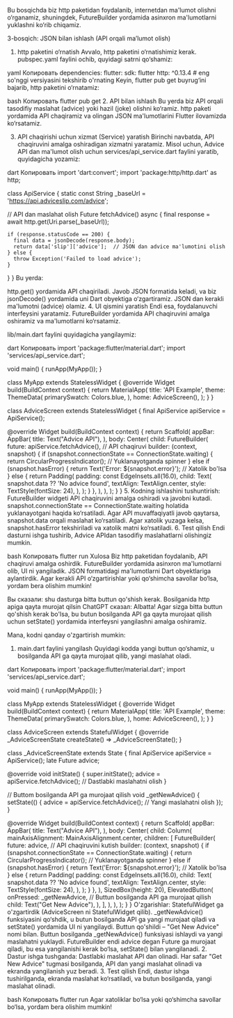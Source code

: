 Bu bosqichda biz http paketidan foydalanib, internetdan ma'lumot olishni o‘rganamiz, shuningdek, FutureBuilder yordamida asinxron ma'lumotlarni yuklashni ko‘rib chiqamiz.

3-bosqich: JSON bilan ishlash (API orqali ma’lumot olish)
1. http paketini o‘rnatish
Avvalo, http paketini o‘rnatishimiz kerak. pubspec.yaml faylini ochib, quyidagi satrni qo‘shamiz:

yaml
Копировать
dependencies:
  flutter:
    sdk: flutter
  http: ^0.13.4  # eng so'nggi versiyasini tekshirib o'rnating
Keyin, flutter pub get buyrug‘ini bajarib, http paketini o‘rnatamiz:

bash
Копировать
flutter pub get
2. API bilan ishlash
Bu yerda biz API orqali tasodifiy maslahat (advice) yoki hazil (joke) olishni ko‘ramiz. http paketi yordamida API chaqiramiz va olingan JSON ma'lumotlarini Flutter ilovamizda ko‘rsatamiz.

3. API chaqirishi uchun xizmat (Service) yaratish
Birinchi navbatda, API chaqiruvini amalga oshiradigan xizmatni yaratamiz. Misol uchun, Advice API dan ma'lumot olish uchun services/api_service.dart faylini yaratib, quyidagicha yozamiz:

dart
Копировать
import 'dart:convert';
import 'package:http/http.dart' as http;

class ApiService {
  static const String _baseUrl = 'https://api.adviceslip.com/advice';

  // API dan maslahat olish
  Future<String> fetchAdvice() async {
    final response = await http.get(Uri.parse(_baseUrl));

    if (response.statusCode == 200) {
      final data = jsonDecode(response.body);
      return data['slip']['advice'];  // JSON dan advice ma'lumotini olish
    } else {
      throw Exception('Failed to load advice');
    }
  }
}
Bu yerda:

http.get() yordamida API chaqiriladi.
Javob JSON formatida keladi, va biz jsonDecode() yordamida uni Dart obyektiga o‘zgartiramiz.
JSON dan kerakli ma'lumotni (advice) olamiz.
4. UI qismini yaratish
Endi esa, foydalanuvchi interfeysini yaratamiz. FutureBuilder yordamida API chaqiruvini amalga oshiramiz va ma'lumotlarni ko‘rsatamiz.

lib/main.dart faylini quyidagicha yangilaymiz:

dart
Копировать
import 'package:flutter/material.dart';
import 'services/api_service.dart';

void main() {
  runApp(MyApp());
}

class MyApp extends StatelessWidget {
  @override
  Widget build(BuildContext context) {
    return MaterialApp(
      title: 'API Example',
      theme: ThemeData(
        primarySwatch: Colors.blue,
      ),
      home: AdviceScreen(),
    );
  }
}

class AdviceScreen extends StatelessWidget {
  final ApiService apiService = ApiService();

  @override
  Widget build(BuildContext context) {
    return Scaffold(
      appBar: AppBar(
        title: Text("Advice API"),
      ),
      body: Center(
        child: FutureBuilder<String>(
          future: apiService.fetchAdvice(),  // API chaqiruvi
          builder: (context, snapshot) {
            if (snapshot.connectionState == ConnectionState.waiting) {
              return CircularProgressIndicator();  // Yuklanayotganda spinner
            } else if (snapshot.hasError) {
              return Text('Error: ${snapshot.error}');  // Xatolik bo'lsa
            } else {
              return Padding(
                padding: const EdgeInsets.all(16.0),
                child: Text(
                  snapshot.data ?? 'No advice found',
                  textAlign: TextAlign.center,
                  style: TextStyle(fontSize: 24),
                ),
              );
            }
          },
        ),
      ),
    );
  }
}
5. Kodning ishlashini tushuntirish:
FutureBuilder<String> widgeti API chaqiruvini amalga oshiradi va javobni kutadi.
snapshot.connectionState == ConnectionState.waiting holatida yuklanayotgani haqida ko‘rsatiladi.
Agar API muvaffaqiyatli javob qaytarsa, snapshot.data orqali maslahat ko‘rsatiladi.
Agar xatolik yuzaga kelsa, snapshot.hasError tekshiriladi va xatolik matni ko‘rsatiladi.
6. Test qilish
Endi dasturni ishga tushirib, Advice APIdan tasodifiy maslahatlarni olishingiz mumkin.

bash
Копировать
flutter run
Xulosa
Biz http paketidan foydalanib, API chaqiruvi amalga oshirdik.
FutureBuilder yordamida asinxron ma'lumotlarni olib, UI ni yangiladik.
JSON formatidagi ma'lumotlarni Dart obyektlariga aylantirdik.
Agar kerakli API o‘zgartirishlar yoki qo‘shimcha savollar bo‘lsa, yordam bera olishim mumkin!

Вы сказали:
shu dasturga bitta buttun qo'shish kerak. Bosilganida http apiga qayta murojat qilsin
ChatGPT сказал:
Albatta! Agar sizga bitta buttun qo'shish kerak bo'lsa, bu butun bosilganda API ga qayta murojaat qilish uchun setState() yordamida interfeysni yangilashni amalga oshiramiz.

Mana, kodni qanday o'zgartirish mumkin:

1. main.dart faylini yangilash
Quyidagi kodda yangi buttun qo‘shamiz, u bosilganda API ga qayta murojaat qilib, yangi maslahat oladi.

dart
Копировать
import 'package:flutter/material.dart';
import 'services/api_service.dart';

void main() {
  runApp(MyApp());
}

class MyApp extends StatelessWidget {
  @override
  Widget build(BuildContext context) {
    return MaterialApp(
      title: 'API Example',
      theme: ThemeData(
        primarySwatch: Colors.blue,
      ),
      home: AdviceScreen(),
    );
  }
}

class AdviceScreen extends StatefulWidget {
  @override
  _AdviceScreenState createState() => _AdviceScreenState();
}

class _AdviceScreenState extends State<AdviceScreen> {
  final ApiService apiService = ApiService();
  late Future<String> advice;

  @override
  void initState() {
    super.initState();
    advice = apiService.fetchAdvice(); // Dastlabki maslahatni olish
  }

  // Buttom bosilganda API ga murojaat qilish
  void _getNewAdvice() {
    setState(() {
      advice = apiService.fetchAdvice(); // Yangi maslahatni olish
    });
  }

  @override
  Widget build(BuildContext context) {
    return Scaffold(
      appBar: AppBar(
        title: Text("Advice API"),
      ),
      body: Center(
        child: Column(
          mainAxisAlignment: MainAxisAlignment.center,
          children: [
            FutureBuilder<String>(
              future: advice, // API chaqiruvini kutish
              builder: (context, snapshot) {
                if (snapshot.connectionState == ConnectionState.waiting) {
                  return CircularProgressIndicator(); // Yuklanayotganda spinner
                } else if (snapshot.hasError) {
                  return Text('Error: ${snapshot.error}'); // Xatolik bo'lsa
                } else {
                  return Padding(
                    padding: const EdgeInsets.all(16.0),
                    child: Text(
                      snapshot.data ?? 'No advice found',
                      textAlign: TextAlign.center,
                      style: TextStyle(fontSize: 24),
                    ),
                  );
                }
              },
            ),
            SizedBox(height: 20),
            ElevatedButton(
              onPressed: _getNewAdvice, // Buttun bosilganda API ga murojaat qilish
              child: Text("Get New Advice"),
            ),
          ],
        ),
      ),
    );
  }
}
O'zgarishlar:
StatefulWidget ga o'zgartirdik (AdviceScreen ni StatefulWidget qilib).
_getNewAdvice() funksiyasini qo‘shdik, u butun bosilganda API ga yangi murojaat qiladi va setState() yordamida UI ni yangilaydi.
Buttun qo'shildi – "Get New Advice" nomi bilan. Buttun bosilganda _getNewAdvice() funksiyasi ishlaydi va yangi maslahatni yuklaydi.
FutureBuilder endi advice degan Future ga murojaat qiladi, bu esa yangilanishi kerak bo‘lsa, setState() bilan yangilanadi.
2. Dastur ishga tushganda:
Dastlabki maslahat API dan olinadi.
Har safar "Get New Advice" tugmasi bosilganda, API dan yangi maslahat olinadi va ekranda yangilanish yuz beradi.
3. Test qilish
Endi, dastur ishga tushirilganda, ekranda maslahat ko‘rsatiladi, va butun bosilganda, yangi maslahat olinadi.

bash
Копировать
flutter run
Agar xatoliklar bo‘lsa yoki qo‘shimcha savollar bo‘lsa, yordam bera olishim mumkin!